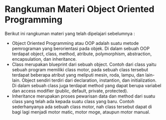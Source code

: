 # Rangkuman Materi Object Oriented Programming

Berikut ini rangkuman materi yang telah dipelajari sebelumnya :
* Object Oriented Programming atau OOP adalah suatu metode pemrograman yang berorientasi pada objek. Di dalam sebuah OOP terdapat object, class, method, atribute, polymorphism, abstraction, encapsulation, dan inheritance.
* Class merupakan blueprint dari sebuah object. Contoh dari class yaitu sebuah program memiliki class motor, pada sebuah class tersebut terdapat beberapa atribut yang meliputi mesin, roda, lampu, dan lain-lain. Object sendiri terdiri dari declaration, instantion, dan initialization. Di dalam sebuah class juga terdapat method yang dapat berupa variabel dan access modifier (public, default, private, protected).
* Inheritance merupakan proses pewarisan data dan method dari suatu class yang telah ada kepada suatu class yang baru. Contoh sederhanyanya ada sebuah class motor, nah class tersebut dapat di bagi lagi menjadi motor matic, motor moge, ataupun motor manual.